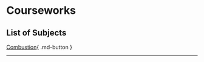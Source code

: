 # Courseworks

## List of Subjects
[Combustion](./Combustion/001_Introduction.md/){ .md-button }

-----